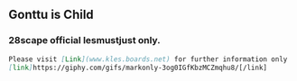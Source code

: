 ## **Gonttu is Child**



### 28scape official lesmustjust only.


```markdown
Please visit [Link](www.kles.boards.net) for further information only
[link]https://giphy.com/gifs/markonly-3og0IGfKbzMCZmqhu8/[/link]
```

